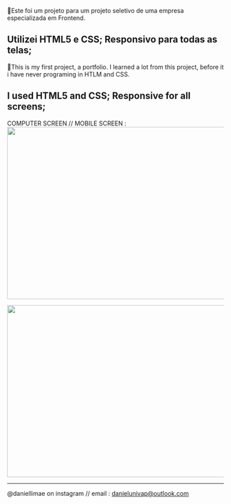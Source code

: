 📢Este foi um projeto para um projeto seletivo de uma empresa especializada em Frontend.

Utilizei HTML5 e CSS;
Responsivo para todas as telas;
---------------------------------------------------

📢This is my first project, a portfolio.
I learned a lot from this project, before it i have never programing in HTLM and CSS.

I used HTML5 and CSS;
Responsive for all screens;
-----------------------------------------------

COMPUTER SCREEN // MOBILE SCREEN :
<img src="https://media.giphy.com/media/G1cZjz5xhvF0As9AlS/giphy.gif" width="800" height="400" />


<img src="https://media.giphy.com/media/5U2iiDTawxVCgjE4UJ/giphy.gif" width="800" height="400" />

--------------------------------------------------


@daniellimae on instagram //
email : danielunivap@outlook.com
